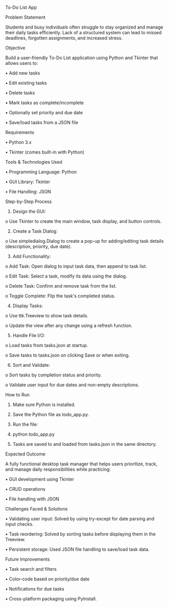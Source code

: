 To-Do List App


Problem Statement


Students and busy individuals often struggle to stay organized and manage their daily tasks efficiently. Lack of a structured system can lead to missed deadlines, forgotten assignments, and increased stress.

Objective

Build a user-friendly To-Do List application using Python and Tkinter that allows users to:

•	Add new tasks

•	Edit existing tasks

•	Delete tasks

•	Mark tasks as complete/incomplete

•	Optionally set priority and due date

•	Save/load tasks from a JSON file


Requirements

•	Python 3.x

•	Tkinter (comes built-in with Python)

Tools & Technologies Used

•	Programming Language: Python

•	GUI Library: Tkinter

•	File Handling: JSON

Step-by-Step Process


1.	Design the GUI:

o	Use Tkinter to create the main window, task display, and button controls.

2.	Create a Task Dialog:

o	Use simpledialog.Dialog to create a pop-up for adding/editing task details (description, priority, due date).

3.	Add Functionality:

o	Add Task: Open dialog to input task data, then append to task list.

o	Edit Task: Select a task, modify its data using the dialog.

o	Delete Task: Confirm and remove task from the list.

o	Toggle Complete: Flip the task's completed status.

4.	Display Tasks:

o	Use ttk.Treeview to show task details.

o	Update the view after any change using a refresh function.

5.	Handle File I/O:

o	Load tasks from tasks.json at startup.

o	Save tasks to tasks.json on clicking Save or when exiting.

6.	Sort and Validate:

o	Sort tasks by completion status and priority.

o	Validate user input for due dates and non-empty descriptions.

How to Run

1.	Make sure Python is installed.

2.	Save the Python file as todo_app.py.

3.	Run the file:

4.	python todo_app.py

5.	Tasks are saved to and loaded from tasks.json in the same directory.

Expected Outcome

A fully functional desktop task manager that helps users prioritize, track, and manage daily responsibilities while practicing:

•	GUI development using Tkinter


•	CRUD operations

•	File handling with JSON

Challenges Faced & Solutions

•	Validating user input: Solved by using try-except for date parsing and input checks.

•	Task reordering: Solved by sorting tasks before displaying them in the Treeview.

•	Persistent storage: Used JSON file handling to save/load task data.

Future Improvements

•	Task search and filters

•	Color-code based on priority/due date

•	Notifications for due tasks

•	Cross-platform packaging using PyInstall.

